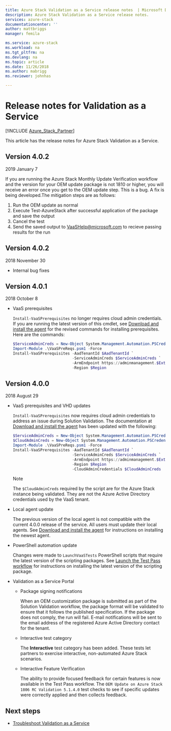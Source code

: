 ```yaml
---
title: Azure Stack Validation as a Service release notes  | Microsoft Docs
description: Azure Stack Validation as a Service release notes.
services: azure-stack
documentationcenter: ''
author: mattbriggs
manager: femila

ms.service: azure-stack
ms.workload: na
ms.tgt_pltfrm: na
ms.devlang: na
ms.topic: article
ms.date: 11/26/2018
ms.author: mabrigg
ms.reviewer: johnhas

---
```


# Release notes for Validation as a Service

[!INCLUDE [Azure_Stack_Partner](./includes/azure-stack-partner-appliesto.md)]

This article has the release notes for Azure Stack Validation as a Service.

## Version 4.0.2

2019 January 7

If you are running the Azure Stack Monthly Update Verification workflow and the version for your OEM update package is not 1810 or higher, you will receive an error once you get to the OEM update step. This is a bug. A fix is being developed.The mitigation steps are as follows:

1.	Run the OEM update as normal
2.	Execute Test-AzureStack after successful application of the package and save the output
3.	Cancel the test
4.  Send the saved output to VaaSHelp@microsoft.com to recieve passing results for the run

## Version 4.0.2

2018 November 30

- Internal bug fixes

## Version 4.0.1

2018 October 8

- VaaS prerequisites

    `Install-VaaSPrerequisites` no longer requires cloud admin credentials. If you are running the latest version of this cmdlet, see [Download and install the agent](azure-stack-vaas-local-agent.md#download-and-install-the-agent) for the revised commands for installing prerequisites. Here are the commands:

    ```PowerShell
    $ServiceAdminCreds = New-Object System.Management.Automation.PSCredential "<aadServiceAdminUser>", (ConvertTo-SecureString "<aadServiceAdminPassword>" -AsPlainText -Force)
    Import-Module .\VaaSPreReqs.psm1 -Force
    Install-VaaSPrerequisites -AadTenantId $AadTenantId `
                              -ServiceAdminCreds $ServiceAdminCreds `
                              -ArmEndpoint https://adminmanagement.$ExternalFqdn `
                              -Region $Region
    ```

## Version 4.0.0

2018 August 29

- VaaS prerequisites and VHD updates

    `Install-VaaSPrerequisites` now requires cloud admin credentials to address an issue during Solution Validation. The documentation at [Download and install the agent](azure-stack-vaas-local-agent.md#download-and-install-the-agent) has been updated with the following:

    ```PowerShell
    $ServiceAdminCreds = New-Object System.Management.Automation.PSCredential "<aadServiceAdminUser>", (ConvertTo-SecureString "<aadServiceAdminPassword>" -AsPlainText -Force)
    $CloudAdminCreds = New-Object System.Management.Automation.PSCredential "<cloudAdminDomain\username>", (ConvertTo-SecureString "<cloudAdminPassword>" -AsPlainText -Force)
    Import-Module .\VaaSPreReqs.psm1 -Force
    Install-VaaSPrerequisites -AadTenantId $AadTenantId `
                              -ServiceAdminCreds $ServiceAdminCreds `
                              -ArmEndpoint https://adminmanagement.$ExternalFqdn `
                              -Region $Region `
                              -CloudAdminCredentials $CloudAdminCreds
    ```
    > [!NOTE]
    > The `$CloudAdminCreds` required by the script are for the Azure Stack instance being validated. They are not the Azure Active Directory credentials used by the VaaS tenant.

- Local agent update

    The previous version of the local agent is not compatible with the current 4.0.0 release of the service. All users must update their local agents. See [Download and install the agent](azure-stack-vaas-local-agent.md#download-and-install-the-agent) for instructions on installing the newest agent.

- PowerShell automation update

    Changes were made to `LaunchVaaSTests` PowerShell scripts that require the latest version of the scripting packages. See [Launch the Test Pass workflow](azure-stack-vaas-automate-with-powershell.md#launch-the-test-pass-workflow) for instructions on installing the latest version of the scripting package.

- Validation as a Service Portal

  - Package signing notifications

    When an OEM customization package is submitted as part of the Solution Validation workflow, the package format will be validated to ensure that it follows the published specification. If the package does not comply, the run will fail. E-mail notifications will be sent to the email address of the registered Azure Active Directory contact for the tenant.

  - Interactive test category

    The **Interactive** test category has been added. These tests let partners to exercise interactive, non-automated Azure Stack scenarios.

  - Interactive Feature Verification

    The ability to provide focused feedback for certain features is now available in the Test Pass workflow. The `OEM Update on Azure Stack 1806 RC Validation 5.1.4.0` test checks to see if specific updates were correctly applied and then collects feedback.

## Next steps

- [Troubleshoot Validation as a Service](azure-stack-vaas-troubleshoot.md)
